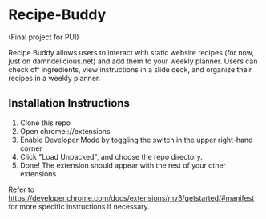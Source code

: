 # Recipe-Buddy
(Final project for PUI)

Recipe Buddy allows users to interact with static website recipes (for now, just on damndelicious.net) and add them to your weekly planner. Users can check off ingredients, view instructions in a slide deck, and organize their recipes in a weekly planner.

## Installation Instructions
1. Clone this repo
2. Open chrome:://extensions
3. Enable Developer Mode by toggling the switch in the upper right-hand corner
4. Click "Load Unpacked", and choose the repo directory. 
5. Done! The extension should appear with the rest of your other extensions.

Refer to https://developer.chrome.com/docs/extensions/mv3/getstarted/#manifest for more specific instructions if necessary.
